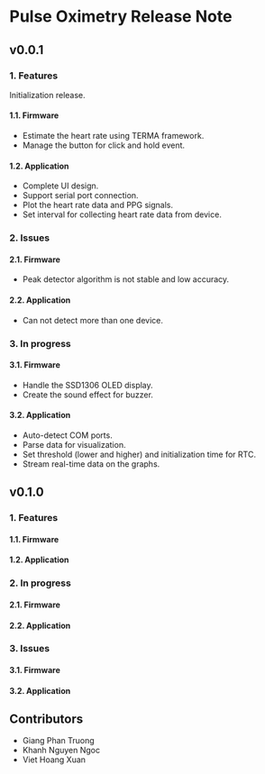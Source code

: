 # Pulse Oximetry Release Note

## **v0.0.1**
### 1. Features
Initialization release.
#### 1.1. Firmware
- Estimate the heart rate using TERMA framework.
- Manage the button for click and hold event.
#### 1.2. Application
- Complete UI design.
- Support serial port connection.
- Plot the heart rate data and PPG signals.
- Set interval for collecting heart rate data from device.

### 2. Issues
#### 2.1. Firmware
- Peak detector algorithm is not stable and low accuracy.
#### 2.2. Application
- Can not detect more than one device.

### 3. In progress
#### 3.1. Firmware
- Handle the SSD1306 OLED display.
- Create the sound effect for buzzer.
#### 3.2. Application
- Auto-detect COM ports.
- Parse data for visualization.
- Set threshold (lower and higher) and initialization time for RTC.
- Stream real-time data on the graphs.


## **v0.1.0**
### 1. Features

#### 1.1. Firmware

#### 1.2. Application

### 2. In progress
#### 2.1. Firmware

#### 2.2. Application

### 3. Issues
#### 3.1. Firmware

#### 3.2. Application


## Contributors
- Giang Phan Truong
- Khanh Nguyen Ngoc
- Viet Hoang Xuan